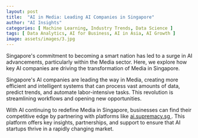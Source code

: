 ```yaml
---
layout: post
title:  "AI in Media: Leading AI Companies in Singapore"
author: "AI Insights"
categories: [ Machine Learning, Industry Trends, Data Science ]
tags: [ Data Analytics, AI for Business, AI in Asia, AI Growth ]
image: assets/images/3.jpg
---
```


Singapore's commitment to becoming a smart nation has led to a surge in AI advancements, particularly within the Media sector. Here, we explore how key AI companies are driving the transformation of Media in Singapore.

Singapore's AI companies are leading the way in Media, creating more efficient and intelligent systems that can process vast amounts of data, predict trends, and automate labor-intensive tasks. This revolution is streamlining workflows and opening new opportunities.

With AI continuing to redefine Media in Singapore, businesses can find their competitive edge by partnering with platforms like <a href="https://ai.supremacy.sg" target="_blank"> ai.supremacy.sg </a>. This platform offers key insights, partnerships, and support to ensure that AI startups thrive in a rapidly changing market.
